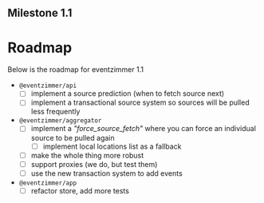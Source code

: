 Milestone 1.1
-------------

# Roadmap
Below is the roadmap for eventzimmer 1.1

- `@eventzimmer/api`
    - [ ] implement a source prediction (when to fetch source next)
    - [ ] implement a transactional source system so sources will be pulled less frequently
- `@eventzimmer/aggregator`
    - [ ] implement a _"force_source_fetch"_ where you can force an individual source to be pulled again
      - [ ] implement local locations list as a fallback
    - [ ] make the whole thing more robust
    - [ ] support proxies (we do, but test them)
    - [ ] use the new transaction system to add events
- `@eventzimmer/app`
    - [ ] refactor store, add more tests
